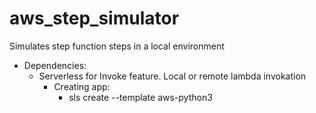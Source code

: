 # aws_step_simulator
Simulates step function steps in a local environment

* Dependencies:
    * Serverless for Invoke feature. Local or remote lambda invokation
        * Creating app:
            * sls create --template aws-python3
    